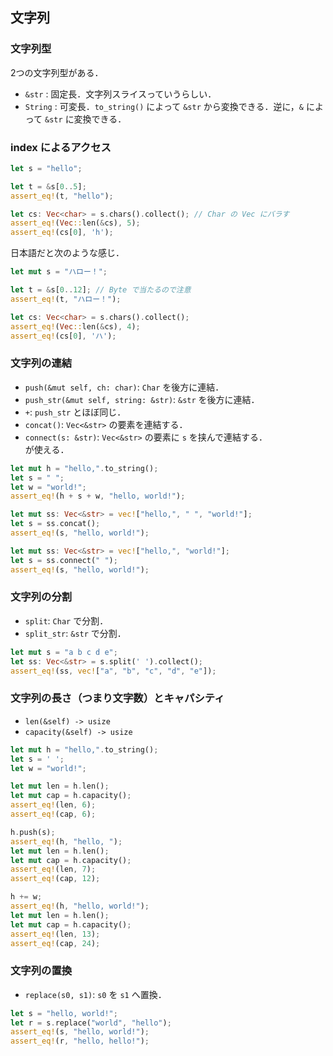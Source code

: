 ## 文字列

### 文字列型

2つの文字列型がある．
- `&str` : 固定長．文字列スライスっていうらしい．
- `String` : 可変長．`to_string()` によって `&str` から変換できる．逆に，`&` によって `&str` に変換できる．

### index によるアクセス
```rust
let s = "hello";

let t = &s[0..5];
assert_eq!(t, "hello");

let cs: Vec<char> = s.chars().collect(); // Char の Vec にバラす
assert_eq!(Vec::len(&cs), 5);
assert_eq!(cs[0], 'h');
```

日本語だと次のような感じ．
```rust
let mut s = "ハロー！";

let t = &s[0..12]; // Byte で当たるので注意
assert_eq!(t, "ハロー！");

let cs: Vec<char> = s.chars().collect();
assert_eq!(Vec::len(&cs), 4);
assert_eq!(cs[0], 'ハ');
```

### 文字列の連結
- `push(&mut self, ch: char)`: `Char` を後方に連結．
- `push_str(&mut self, string: &str)`: `&str` を後方に連結．
- `+`: `push_str` とほぼ同じ．
- `concat()`: `Vec<&str>` の要素を連結する．
- `connect(s: &str)`: `Vec<&str>` の要素に `s` を挟んで連結する．  
が使える．

```rust
let mut h = "hello,".to_string();
let s = " ";
let w = "world!";
assert_eq!(h + s + w, "hello, world!");
```

```rust
let mut ss: Vec<&str> = vec!["hello,", " ", "world!"];
let s = ss.concat();
assert_eq!(s, "hello, world!");
```

```rust
let mut ss: Vec<&str> = vec!["hello,", "world!"];
let s = ss.connect(" ");
assert_eq!(s, "hello, world!");
```

### 文字列の分割
- `split`: `Char` で分割．
- `split_str`: `&str` で分割．

```rust
let mut s = "a b c d e";
let ss: Vec<&str> = s.split(' ').collect();
assert_eq!(ss, vec!["a", "b", "c", "d", "e"]);
```


### 文字列の長さ（つまり文字数）とキャパシティ

- `len(&self) -> usize`
- `capacity(&self) -> usize`

```rust
let mut h = "hello,".to_string();
let s = ' ';
let w = "world!";

let mut len = h.len();
let mut cap = h.capacity();
assert_eq!(len, 6);
assert_eq!(cap, 6);

h.push(s);
assert_eq!(h, "hello, ");
let mut len = h.len();
let mut cap = h.capacity();
assert_eq!(len, 7);
assert_eq!(cap, 12);

h += w;
assert_eq!(h, "hello, world!");
let mut len = h.len();
let mut cap = h.capacity();
assert_eq!(len, 13);
assert_eq!(cap, 24);
``` 

### 文字列の置換

- `replace(s0, s1)`: `s0` を `s1` へ置換．

```rust
let s = "hello, world!";
let r = s.replace("world", "hello");
assert_eq!(s, "hello, world!");
assert_eq!(r, "hello, hello!");
```